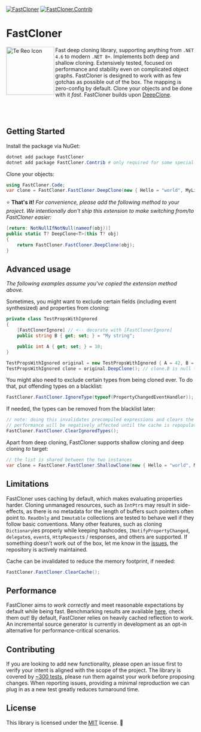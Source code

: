 [![FastCloner](https://badgen.net/nuget/v/FastCloner?v=302&icon=nuget&label=FastCloner)](https://www.nuget.org/packages/FastCloner)
[![FastCloner.Contrib](https://badgen.net/nuget/v/FastCloner.Contrib?v=302&icon=nuget&label=FastCloner.Contrib)](https://www.nuget.org/packages/FastCloner.Contrib)

# FastCloner

<img align="left" width="128" height="128" alt="Te Reo Icon" src="https://github.com/user-attachments/assets/54f5be37-543a-411d-b6e6-90a77414926c" />
Fast deep cloning library, supporting anything from <code>.NET 4.6</code> to modern <code>.NET 8+</code>. Implements both deep and shallow cloning. Extensively tested, focused on performance and stability even on complicated object graphs. FastCloner is designed to work with as few gotchas as possible out of the box. The mapping is zero-config by default. Clone your objects and be done with it <em>fast</em>. FastCloner builds upon <a href="https://github.com/force-net/DeepCloner">DeepClone</a>.

<br/><br/>

## Getting Started

Install the package via NuGet:

```powershell
dotnet add package FastCloner
dotnet add package FastCloner.Contrib # only required for some special types, such as Fonts
```

Clone your objects:

```csharp
using FastCloner.Code;
var clone = FastCloner.FastCloner.DeepClone(new { Hello = "world", MyList = new List<int> { 1 } });
```

⭐ **That's it!** _For convenience, please add the following method to your project. We intentionally don't ship this extension to make switching from/to FastCloner easier:_

```cs
[return: NotNullIfNotNull(nameof(obj))]
public static T? DeepClone<T>(this T? obj)
{
    return FastCloner.FastCloner.DeepClone(obj);
}
```

## Advanced usage

_The following examples assume you've copied the extension method above._

Sometimes, you might want to exclude certain fields (including event synthesized) and properties from cloning:
```csharp
private class TestPropsWithIgnored
{
    [FastClonerIgnore] // <-- decorate with [FastClonerIgnore]
    public string B { get; set; } = "My string";

    public int A { get; set; } = 10;
}

TestPropsWithIgnored original = new TestPropsWithIgnored { A = 42, B = "Test value" };
TestPropsWithIgnored clone = original.DeepClone(); // clone.B is null (default value of a given type)
```

You might also need to exclude certain types from being cloned ever. To do that, put offending types on a blacklist:
```cs
FastCloner.FastCloner.IgnoreType(typeof(PropertyChangedEventHandler)); // or FastCloner.FastCloner.IgnoreTypes([ .. ])
```

If needed, the types can be removed from the blacklist later:
```cs
// note: doing this invalidates precompiled expressions and clears the cache,
// performance will be negatively affected until the cache is repopulated
FastCloner.FastCloner.ClearIgnoredTypes();
```

Apart from deep cloning, FastCloner supports shallow cloning and deep cloning _to_ target:

```csharp
// the list is shared between the two instances
var clone = FastCloner.FastCloner.ShallowClone(new { Hello = "world", MyList = new List<int> { 1 } });
```

## Limitations

FastCloner uses caching by default, which makes evaluating properties harder. Cloning unmanaged resources, such as `IntPtr`s may result in side-effects, as there is no metadata for the length of buffers such pointers often point to. `ReadOnly` and `Immutable` collections are tested to behave well if they follow basic conventions. Many other features, such as cloning `Dictionary`ies properly while keeping hashcodes, `INotifyPropertyChanged`, `delegate`s, `event`s, `HttpRequest`s / responses, and others are supported. If something doesn't work out of the box, let me know in the [issues](https://github.com/lofcz/FastCloner/issues), the repository is actively maintained.

Cache can be invalidated to reduce the memory footprint, if needed:

```csharp
FastCloner.FastCloner.ClearCache();
```

## Performance

FastCloner aims to _work correctly_ and meet reasonable expectations by default while being fast. Benchmarking results are available [here](https://github.com/lofcz/FastCloner/tree/next/FastCloner.Benchmark), check them out! By default, FastCloner relies on heavily cached reflection to work. An incremental source generator is currently in development as an opt-in alternative for performance-critical scenarios.

## Contributing

If you are looking to add new functionality, please open an issue first to verify your intent is aligned with the scope of the project. The library is covered by [~300 tests](https://github.com/lofcz/FastCloner/tree/next/FastCloner.Tests), please run them against your work before proposing changes. When reporting issues, providing a minimal reproduction we can plug in as a new test greatly reduces turnaround time.

## License

This library is licensed under the [MIT](https://github.com/lofcz/FastCloner/blob/next/LICENSE) license. 💜
